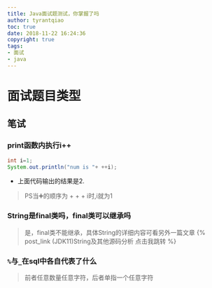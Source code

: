 ```yaml
---
title: Java面试题测试，你掌握了吗
author: tyrantqiao
toc: true
date: 2018-11-22 16:24:36
copyright: true
tags:
- 面试
- java
---
```


# 面试题目类型

## 笔试

### print函数内执行i++

``` java
int i=1;
System.out.println("num is "+ ++i);
```

- 上面代码输出的结果是2.
> PS当➕的顺序为 + + + i时,i就为1

### String是final类吗，final类可以继承吗

> 是，final类不能继承，具体String的详细内容可看另外一篇文章
{% post_link (JDK11)String及其他源码分析 点击我跳转 %}

### `%`与`_`在sql中各自代表了什么

> 前者任意数量任意字符，后者单指一个任意字符
